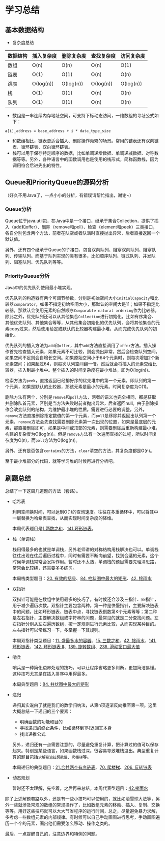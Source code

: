 # 学习总结

## 基本数据结构

- 复杂度总结

| 数据结构 | 插入复杂度 | 删除复杂度 | 查找复杂度 | 访问复杂度 |
| -------- | ---------- | ---------- | ---------- | ---------- |
| 数组     | O(n)       | O(n)       | O(n)       | O(1)       |
| 链表     | O(1)       | O(1)       | O(n)       | O(n)       |
| 跳表     | O(log(n))  | O(log(n))  | O(log(n))  | O(log(n))  |
| 栈       | O(1)       | O(1)       | O(n)       | O(n)       |
| 队列     | O(1)       | O(1)       | O(n)       | O(n)       |

- 数组是一串连续内存地址空间，可支持下标动态访问，一维数组的寻址公式如下：

```
a[i]_address = base_address + i * data_type_size
```

- 和数组相比，链表更适合插入、删除操作频繁的场景。常用的链表还有双向链表、循环链表、双向循环链表。
- 栈可以用于保存特定顺序的数据，比如单调递增数据、单调递减数据、对称数据等等。另外，各种语言中的函数调用也是使用的栈形式，简称函数栈，因为调用符合后进先出的特性。

## Queue和PriorityQueue的源码分析

（好久不用Java了，一点小小的分析，有错误请帮忙指出，谢谢~）

### Queue分析

Queue位于java.util包，在Java中是一个接口，继承于集合Collection，提供了插入（add和offer）、删除（remove和poll）、检查（element和peek）三类接口，各自分别包含两个方法，前者在队空或者队满时直接抛出异常，后者直接返回一个默认值。

另外，还有四个继承于Queue的子接口，包含双向队列、阻塞双向队列、阻塞队列、传输队列。而基于队列实现的类有很多，比如顺序队列、链式队列、并发队列、阻塞队列、优先队列等等。

### PriorityQueue分析

Java中的优先队列使用最小堆实现。

优先队列的构造器有两个可调节参数，分别是初始空间大小`initialCapacity`和比较器`comparator`，如果不指定初始空间大小，那默认的空间大是11；如果不指定比较器，那默认会使用元素的自然顺序`Comparable natural ordering`作为比较器。除此之外，优先队列还可以从其他集合`Collection`进行初始化，比如有序集合、其他优先队列、其他集合等等，从其他集合初始化的优先队列，会将其他集合的元素copy过来，然后使用给定或默认的比较器构建最小堆，从而完成优先队列的初始化。

优先队列的插入方法为`add`和`offer`，其中`add`方法直接调用了`offer`方法。插入操作首先检查插入元素，如果元素不可比较，则会抛出异常。然后会检查队列空间，如果空间不足则会自增长空间。如果原始空间小于64个元素时，则每次增加2个新元素空间；如果超过64，则每次队列空间翻一倍。然后就会将插入的元素交给比较器，插入到最小堆中。整个插入的时间复杂度在最小堆处，即为O(log(n))。

检索方法为`peek`，直接返回已经排好序的优先堆中的第一个元素，即队列的第一个元素，如果是默认的比较器，那该元素是最小的元素。时间复杂度为O(1)。

删除方法有两个，分别是`remove`和`poll`方法，两者的语义也完全相同，都是获取并删除队首元素，区别是当方法失败时前者抛出异常，后者返回null。由于删除操作会改变队列的结构，为维护最小堆的性质，需要进行必要的调整。另外，`remove`方法直接删除指定数值的第一个元素，而`poll`是移除并返回出队列第一个元素，`remove`方法会先查找需要删除元素第一次出现的位置，如果是最底层的元素，那直接删除即可，如果是中间或顶部的元素，则需要删除后重新构建最小堆，构建的复杂度为O(log(n))。但是`remove`方法有一次遍历查找的过程，所以时间复杂度为O(n)，而`poll`方法为O(log(n))。

另外，还有是否包含`contains`的方法，`clear`清空的方法，其复杂度都是O(n)。

至于最小堆部分的代码，就等学习堆的时候再进行分析吧。

## 刷题总结

总结了一下这周几道题的方法（套路）。

- 哈希表

  利用空间换时间，可以达到O(1)的查询速度。往往在多重循环中，可以将其中一层替换为哈希表查找，从而实现时间复杂度的降维。

  本周代表题目是[1.两数之和](https://leetcode-cn.com/problems/two-sum/)、[141.环形链表](https://leetcode-cn.com/problems/linked-list-cycle/)。

- 栈（单调栈）

  栈用得最多的也就是单调栈，另外老师讲的对称结构用栈解决也可以。单调栈往往出现在往后遍历过程中，同时有需要不断向前望，找到合适的元素，这个时候单调栈常常会发挥作用。暂时还不太熟，单调栈的题目需要先理清思路，常常会比较绕，还需要多多练习。

  本周栈类型题目：[20. 有效的括号](https://leetcode-cn.com/problems/valid-parentheses/)、[84. 柱状图中最大的矩形](https://leetcode-cn.com/problems/largest-rectangle-in-histogram/)、[42. 接雨水](https://leetcode-cn.com/problems/trapping-rain-water/)

- 双指针

  双指针可能是在数组中使用最多的技巧了，有时候还会涉及三指针、四指针，用于减少遍历次数。双指针主要包含两种，第一种是快慢指针，主要解决链表中的问题，比如环形链表、链表中点，寻找链表倒数第K个元素等等；第二种是左右指针，主要解决数组或字符串的问题，最常见的就是二分查找问题。左右指针分别从左右遍历数组，按一定规则进行元素比较，从而实现某种目的。左右指针可以常练习一下，多掌握一下其规则。

  本周双指针类型题目：[11. 盛最多水的容器](https://leetcode-cn.com/problems/container-with-most-water/)、[15. 三数之和](https://leetcode-cn.com/problems/3sum/)、[42. 接雨水](https://leetcode-cn.com/problems/trapping-rain-water/)、[141.环形链表](https://leetcode-cn.com/problems/linked-list-cycle/)、[142. 环形链表 II](https://leetcode-cn.com/problems/linked-list-cycle-ii/)、[189. 旋转数组](https://leetcode-cn.com/problems/rotate-array/)、[239. 滑动窗口最大值](https://leetcode-cn.com/problems/sliding-window-maximum/)

- 哨兵

  哨兵是一种简化边界处理的技巧，可以让程序省略更多判断，更加简洁易懂。这种技巧尤其是在插入排序中用得最多。

  本周典型题目：[84. 柱状图中最大的矩形](https://leetcode-cn.com/problems/largest-rectangle-in-histogram/)

- 递归

  递归其实说白了就是我们的数学归纳法，从第n项逐渐反向推至第一项。这里大概总结一下递归的三个要素：

  - 明确函数的功能和目的
  - 寻找递归的终止条件，比如循环到1时返回其本身
  - 找出递推公式

  另外，递归还有一点需要注意的，尽量避免重复计算，把计算过的值可以保存起来。特别是某些语言，如果函数栈过深，很容易导致堆栈溢出。典型重复计算的题目包括`求解斐波拉契数值`、`爬楼梯`等。

  本周递归的典型题目：[21.合并两个有序链表](https://leetcode-cn.com/problems/merge-two-sorted-lists/)、[70. 爬楼梯](https://leetcode-cn.com/problems/climbing-stairs/)、[206. 反转链表](https://leetcode-cn.com/problems/reverse-linked-list/)

- 动态规划

  暂时还不太理解，先空着，之后再来总结。本周代表型题目：[42.接雨水](https://leetcode-cn.com/problems/trapping-rain-water/)

  

除了上述解题套路以外，还是有一些小技巧可以使用的，就比如滚雪球大法等，另外一些就涉及常规的数组的常规操作了，比如数组元素的移动、插入、复制、交换等等。用好这些技巧就可以大大节省程序的运行时间，总之，尽量避免暴力求解，多考虑一些数组元素的内部规律。有时候可以自己手动画图进行思考，手动画图遍历一个个的元素，画出他们需要怎么移动、操作之类的。

最后，一点提醒自己的，注意边界和特例的问题。